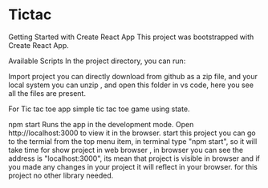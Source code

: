 # Tictac
Getting Started with Create React App
This project was bootstrapped with Create React App.

Available Scripts
In the project directory, you can run:

Import project
you can directly download from github as a zip file, and your local system you can unzip , and open this folder in vs code, here you see all the files are present.

For Tic tac toe app
simple tic tac toe game using state.

npm start
Runs the app in the development mode.
Open http://localhost:3000 to view it in the browser. start this project you can go to the termial from the top menu item, in terminal type "npm start", so it will take time for show project in web browser , in browser you can see the address is "localhost:3000", its mean that project is visible in browser and if you made any changes in your project it will reflect in your browser. for this project no other library needed.
